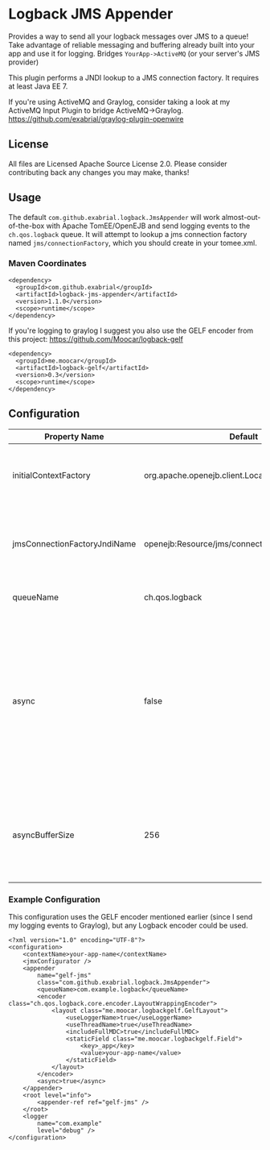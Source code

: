 # Logback JMS Appender
Provides a way to send all your logback messages over JMS to a queue! Take advantage of reliable messaging and buffering already built into your app and use it for logging. Bridges `YourApp->ActiveMQ` (or your server's JMS provider)

This plugin performs a JNDI lookup to a JMS connection factory. It requires at least Java EE 7. 

If you're using ActiveMQ and Graylog, consider taking a look at my ActiveMQ Input Plugin to bridge ActiveMQ->Graylog. https://github.com/exabrial/graylog-plugin-openwire

## License
All files are Licensed Apache Source License 2.0. Please consider contributing back any changes you may make, thanks!

## Usage

The default `com.github.exabrial.logback.JmsAppender` will work almost-out-of-the-box with Apache TomEE/OpenEJB and send logging events to the `ch.qos.logback` queue. It will attempt to lookup a jms connection factory named `jms/connectionFactory`, which you should create in your tomee.xml.


### Maven Coordinates

```
<dependency>
  <groupId>com.github.exabrial</groupId>
  <artifactId>logback-jms-appender</artifactId>
  <version>1.1.0</version>
  <scope>runtime</scope>
</dependency>
```

If you're logging to graylog I suggest you also use the GELF encoder from this project: https://github.com/Moocar/logback-gelf

```
<dependency>
  <groupId>me.moocar</groupId>
  <artifactId>logback-gelf</artifactId>
  <version>0.3</version>
  <scope>runtime</scope>
</dependency>
```

## Configuration


| Property Name                | Default                                              | Purpose                                                                                                                         |
|------------------------------|------------------------------------------------------|---------------------------------------------------------------------------------------------------------------------------------|
| initialContextFactory        | org.apache.openejb.client.LocalInitialContextFactory | Each Java EE server will have a different InitialContext class to use. You'll find this in your server's documentation.         |
| jmsConnectionFactoryJndiName | openejb:Resource/jms/connectionFactory | This is passed to the initial context factory to perform the lookup. Different servers will keep resources in different places. |
| queueName                    | ch.qos.logback | The JMS Queue name to send messages to.                                                                                         |
| async                        | false | Use an ArrayBlockingQueue as a buffer. Messages will be sent in another thread. Message overflows are dumped to `System.err` after waiting 25ms. A JMX is registered to monitor stats. While the default here is `false` for backwards compatibility, it's highly recommend you set this to `true`. |
| asyncBufferSize             | 256 | If `async=true`, this is size of the ArrayBlockingQueue. It is recommended to leave this as is. Monitor JMX for writeStalls and messagesDropped if changed. |

### Example Configuration

This configuration uses the GELF encoder mentioned earlier (since I send my logging events to Graylog), but any Logback encoder could be used.

```
<?xml version="1.0" encoding="UTF-8"?>
<configuration>
	<contextName>your-app-name</contextName>
	<jmxConfigurator />
	<appender
		name="gelf-jms"
		class="com.github.exabrial.logback.JmsAppender">
		<queueName>com.example.logback</queueName>
		<encoder class="ch.qos.logback.core.encoder.LayoutWrappingEncoder">
			<layout class="me.moocar.logbackgelf.GelfLayout">
				<useLoggerName>true</useLoggerName>
				<useThreadName>true</useThreadName>
				<includeFullMDC>true</includeFullMDC>
				<staticField class="me.moocar.logbackgelf.Field">
					<key>_app</key>
					<value>your-app-name</value>
				</staticField>
			</layout>
		</encoder>
		<async>true</async>
	</appender>
	<root level="info">
		<appender-ref ref="gelf-jms" />
	</root>
	<logger
		name="com.example"
		level="debug" />
</configuration>
```
